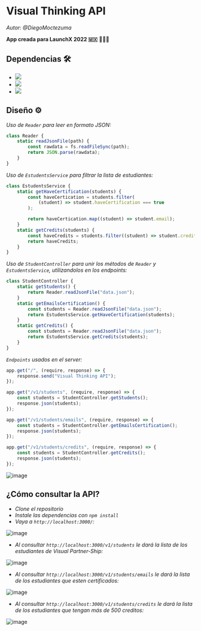 # Visual Thinking API

*Autor: @DiegoMoctezuma*

**App creada para LaunchX 2022 🇲🇽** 👨🏻‍🚀

## Dependencias 🛠️

- <a href="https://jestjs.io"><img src="https://img.shields.io/badge/Jest-Pruebas%20de%20unidad%20%E2%9C%94-green?style=for-the-badge"></a>
- <a href="https://eslint.org/"><img src="https://img.shields.io/badge/ESLint-Mejora%20y%20arreglo%20del%20formato%20%F0%9F%93%84-blue?style=for-the-badge"></a>
- <a href="https://expressjs.com/"><img src="https://img.shields.io/badge/Express-Creaci%C3%B3n%20del%20servidor%20%F0%9F%8C%90-green?style=for-the-badge"></a>

## Diseño ⚙

_Uso de `Reader` para leer en formato JSON:_

```javascript
class Reader {
    static readJsonFile(path) {
        const rawdata = fs.readFileSync(path);
        return JSON.parse(rawdata);
    }
}
```

_Uso de `EstudentsService` para filtrar la lista de estudiantes:_

```javascript
class EstudentsService {
    static getHaveCertification(students) {
        const haveCertication = students.filter(
            (student) => student.haveCertification === true
        );

        return haveCertication.map((student) => student.email);
    }
    static getCredits(students) {
        const haveCredits = students.filter((student) => student.credits >= 500);
        return haveCredits;
    }
}
```

_Uso de `StudentController` para unir los métodos de `Reader` y `EstudentsService`, utilizandolos en los endpoints:_

```javascript
class StudentController {
    static getStudents() {
        return Reader.readJsonFile("data.json");
    }
    static getEmailsCertification() {
        const students = Reader.readJsonFile("data.json");
        return EstudentsService.getHaveCertification(students);
    }
    static getCredits() {
        const students = Reader.readJsonFile("data.json");
        return EstudentsService.getCredits(students);
    }
}
```

_`Endpoints` usados en el server:_

```javascript
app.get("/", (require, response) => {
    response.send("Visual Thinking API");
});

app.get("/v1/students", (require, response) => {
    const students = StudentController.getStudents();
    response.json(students);
});

app.get("/v1/students/emails", (require, response) => {
    const students = StudentController.getEmailsCertification();
    response.json(students);
});

app.get("/v1/students/credits", (require, response) => {
    const students = StudentController.getCredits();
    response.json(students);
});
```

![image](https://lh6.googleusercontent.com/I94vz5_ixDJZQCtv75P7vD3_2hau7UhOE07wg8sXxQQamduzp7YCY5BEX_OSK3xGK2ezKC_3zl50opm9KRrt9GIcsJoWYYP6T8GndL_2iTiFL2odmjawed4hEnfEA6dMAw=w1280)

## ¿Cómo consultar la API?

- _Clone el repositorio_
- _Instale las dependencias con `npm install`_
- _Vaya a `http://localhost:3000/`:_

![image](https://lh4.googleusercontent.com/XafwmAYaWiQXgXUndC3EXDn5FeYealzxk_k9v4S2S9NxEVPUJNqBoS4_qM8TaTyd3uwj2TY_cBiFUWghmf2qtyR8OfRu9nIF4_usx0ayDoMaEt0qemd19xj90HdNENlj9Q=w1280)

- _Al consultar `http://localhost:3000/v1/students` le dará la lista de los estudiantes de Visual Partner-Ship:_

![image](https://lh4.googleusercontent.com/7nZCUcqsxb3rLgz_F6sQqroML38k91Lr6JepSDl91FFRt8m08636LjACr8uyhMdomSfcVqQiwftwxWH_wqanid5NSyHzyDOmSZ3fkGUkuTlUby97LfDIymEsDx0njG5g5g=w1280)

- _Al consultar `http://localhost:3000/v1/students/emails` le dará la lista de los estudiantes que esten certificados:_

![image](https://lh3.googleusercontent.com/wGGf0GiF_CHiDTQdyaFECLKxh-MXPuwcHICGut1k0eYLfkzJzIl06bV23pOYcgc98FZLeg_0cM3JK48Zb5YeGaxZfJDTlrsUkIC9CazVyw9JkZJIxewmejgaX12fx6dsYw=w1280)

- _Al consultar `http://localhost:3000/v1/students/credits` le dará la lista de los estudiantes que tengan más de 500 creditos:_

![image](https://lh6.googleusercontent.com/-3cdHMd3z1fb1LiCl8Ow1t_sieA1F-mruaNFg1DTTEWr8XW9yKcEtgGmOk3xTFPq3Jp3sBRlAhx8dpesxFnxhRXK9n9xrj64jRFSz_gD-OXDlUBcWZYE7lnDOd-pPTtYQw=w1280)
